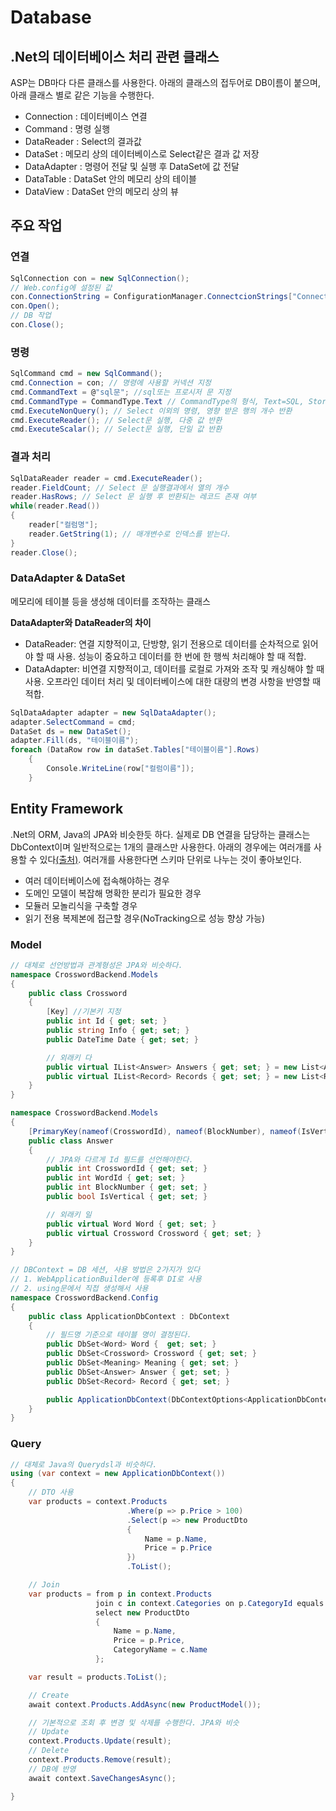 # Database

## .Net의 데이터베이스 처리 관련 클래스
ASP는 DB마다 다른 클래스를 사용한다. 아래의 클래스의 접두어로 DB이름이 붙으며, 아래 클래스 별로 같은 기능을 수행한다. 
- Connection : 데이터베이스 연결
- Command : 명령 실행
- DataReader : Select의 결과값
- DataSet : 메모리 상의 데이터베이스로 Select같은 결과 값 저장
- DataAdapter : 명령어 전달 및 실행 후 DataSet에 값 전달
- DataTable : DataSet 안의 메모리 상의 테이블
- DataView : DataSet 안의 메모리 상의 뷰

## 주요 작업
### 연결
```C#
SqlConnection con = new SqlConnection();
// Web.config에 설정된 값
con.ConnectionString = ConfigurationManager.ConnectcionStrings["ConnectionString"].ConnectionString;
con.Open();
// DB 작업
con.Close();
```

### 명령
```C#
SqlCommand cmd = new SqlCommand();
cmd.Connection = con; // 명령에 사용할 커넥션 지정
cmd.CommandText = @"sql문"; //sql또는 프로시저 문 지정
cmd.CommandType = CommandType.Text // CommandType의 형식, Text=SQL, StoredProcedure = 프로시저
cmd.ExecuteNonQuery(); // Select 이외의 명령, 영향 받은 행의 개수 반환
cmd.ExecuteReader(); // Select문 실행, 다중 값 반환
cmd.ExecuteScalar(); // Select문 실행, 단일 값 반환
```

### 결과 처리
```C#
SqlDataReader reader = cmd.ExecuteReader();
reader.FieldCount; // Select 문 실행결과에서 열의 개수
reader.HasRows; // Select 문 실행 후 반환되는 레코드 존재 여부
while(reader.Read())
{
    reader["컬럼명"];
    reader.GetString(1); // 매개변수로 인덱스를 받는다.
}
reader.Close();
```

### DataAdapter & DataSet
메모리에 테이블 등을 생성해 데이터를 조작하는 클래스   

**DataAdapter와 DataReader의 차이**   
- DataReader: 연결 지향적이고, 단방향, 읽기 전용으로 데이터를 순차적으로 읽어야 할 때 사용. 성능이 중요하고 데이터를 한 번에 한 행씩 처리해야 할 때 적합.
- DataAdapter: 비연결 지향적이고, 데이터를 로컬로 가져와 조작 및 캐싱해야 할 때 사용. 오프라인 데이터 처리 및 데이터베이스에 대한 대량의 변경 사항을 반영할 때 적합.

```C#
SqlDataAdapter adapter = new SqlDataAdapter();
adapter.SelectCommand = cmd;
DataSet ds = new DataSet();
adapter.Fill(ds, "테이블이름");
foreach (DataRow row in dataSet.Tables["테이블이름"].Rows)
    {
        Console.WriteLine(row["컬럼이름"]);
    }
```

## Entity Framework
.Net의 ORM, Java의 JPA와 비슷한듯 하다. 실제로 DB 연결을 담당하는 클래스는 DbContext이며 일반적으로는 1개의 클래스만 사용한다. 아래의 경우에는 여러개를 사용할 수 있다[(출처)](https://www.milanjovanovic.tech/blog/using-multiple-ef-core-dbcontext-in-single-application#creating-multiple-dbcontexts-in-a-single-application). 여러개를 사용한다면 스키마 단위로 나누는 것이 좋아보인다.
- 여러 데이터베이스에 접속해야하는 경우
- 도메인 모델이 복잡해 명확한 분리가 필요한 경우
- 모듈러 모놀리식을 구축할 경우
- 읽기 전용 복제본에 접근할 경우(NoTracking으로 성능 향상 가능)

### Model
```c#
// 대체로 선언방법과 관계형성은 JPA와 비슷하다.
namespace CrosswordBackend.Models
{
    public class Crossword
    {
        [Key] //기본키 지정
        public int Id { get; set; }
        public string Info { get; set; }
        public DateTime Date { get; set; }

        // 외래키 다
        public virtual IList<Answer> Answers { get; set; } = new List<Answer>();
        public virtual IList<Record> Records { get; set; } = new List<Record>();
    }
}

namespace CrosswordBackend.Models
{
    [PrimaryKey(nameof(CrosswordId), nameof(BlockNumber), nameof(IsVertical))] //복합키 지정
    public class Answer
    {
        // JPA와 다르게 Id 필드를 선언해야한다.
        public int CrosswordId { get; set; }
        public int WordId { get; set; }
        public int BlockNumber { get; set; }
        public bool IsVertical { get; set; }

        // 외래키 일
        public virtual Word Word { get; set; }
        public virtual Crossword Crossword { get; set; }
    }
}

// DBContext = DB 세션, 사용 방법은 2가지가 있다
// 1. WebApplicationBuilder에 등록후 DI로 사용
// 2. using문에서 직접 생성해서 사용
namespace CrosswordBackend.Config
{
    public class ApplicationDbContext : DbContext
    {
        // 필드명 기준으로 테이블 명이 결정된다.
        public DbSet<Word> Word {  get; set; }
        public DbSet<Crossword> Crossword { get; set; }
        public DbSet<Meaning> Meaning { get; set; }
        public DbSet<Answer> Answer { get; set; }
        public DbSet<Record> Record { get; set; }

        public ApplicationDbContext(DbContextOptions<ApplicationDbContext> options) : base(options) { }
    }
}

```

### Query
```c#
// 대체로 Java의 Querydsl과 비슷하다.
using (var context = new ApplicationDbContext())
{
    // DTO 사용
    var products = context.Products
                          .Where(p => p.Price > 100)
                          .Select(p => new ProductDto
                          {
                              Name = p.Name,
                              Price = p.Price
                          })
                          .ToList();

    // Join
    var products = from p in context.Products
                   join c in context.Categories on p.CategoryId equals c.CategoryId
                   select new ProductDto
                   {
                       Name = p.Name,
                       Price = p.Price,
                       CategoryName = c.Name
                   };

    var result = products.ToList();

    // Create
    await context.Products.AddAsync(new ProductModel());

    // 기본적으로 조회 후 변경 및 삭제를 수행한다. JPA와 비슷
    // Update
    context.Products.Update(result);
    // Delete
    context.Products.Remove(result);
    // DB에 반영
    await context.SaveChangesAsync();

}
```